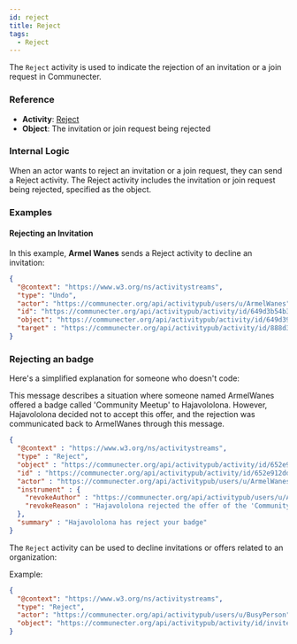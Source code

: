 ```yaml
---
id: reject
title: Reject
tags:
  - Reject
---
```


The `Reject` activity is used to indicate the rejection of an invitation or a join request in Communecter.

### Reference

- **Activity**: [Reject](https://www.w3.org/TR/activitypub/#reject-activity-inbox)
- **Object**: The invitation or join request being rejected

### Internal Logic

When an actor wants to reject an invitation or a join request, they can send a Reject activity. The Reject activity includes the invitation or join request being rejected, specified as the object.

### Examples

#### Rejecting an Invitation

In this example, **Armel Wanes** sends a Reject activity to decline an invitation:

```json
{
  "@context": "https://www.w3.org/ns/activitystreams",
  "type": "Undo",
  "actor": "https://communecter.org/api/activitypub/users/u/ArmelWanes",
  "id": "https://communecter.org/api/activitypub/activity/id/649d3b54b3a53",
  "object": "https://communecter.org/api/activitypub/activity/id/649d39d47e6c3",
  "target" : "https://communecter.org/api/activitypub/activity/id/888d3b54b3a53",
}

```
### Rejecting an badge


Here's a simplified explanation for someone who doesn't code:

This message describes a situation where someone named ArmelWanes offered a badge called 'Community Meetup' to Hajavololona. However, Hajavololona decided not to accept this offer, and the rejection was communicated back to ArmelWanes through this message.


```json
{
  "@context" : "https://www.w3.org/ns/activitystreams",
  "type" : "Reject",
  "object" : "https://communecter.org/api/activitypub/activity/id/652e90cf0b894",
  "id" : "https://communecter.org/api/activitypub/activity/id/652e912ddeba6",
  "actor" : "https://communecter.org/api/activitypub/users/u/ArmelWanes",
  "instrument" : {
    "revokeAuthor" : "https://communecter.org/api/activitypub/users/u/ArmelWanes",
    "revokeReason" : "Hajavololona rejected the offer of the 'Community Meetup' badge from ArmelWanes."
  },
  "summary" : "Hajavololona has reject your badge"
}
```


The `Reject` activity can be used to decline invitations or offers related to an organization:

Example:
```json
{
  "@context": "https://www.w3.org/ns/activitystreams",
  "type": "Reject",
  "actor": "https://communecter.org/api/activitypub/users/u/BusyPerson",
  "object": "https://communecter.org/api/activitypub/activity/id/inviteToOrg456"
}
```
